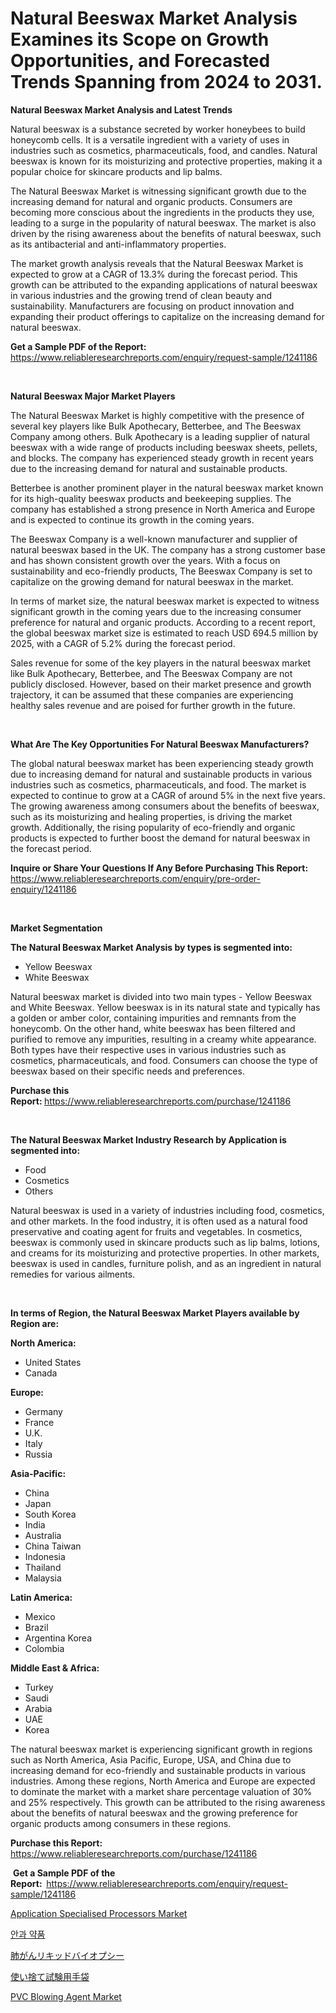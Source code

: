 <p><h1>Natural Beeswax Market Analysis Examines its Scope on Growth Opportunities, and Forecasted Trends Spanning from 2024 to 2031.</h1></p><p><strong>Natural Beeswax Market Analysis and Latest Trends</strong></p>
<p><p>Natural beeswax is a substance secreted by worker honeybees to build honeycomb cells. It is a versatile ingredient with a variety of uses in industries such as cosmetics, pharmaceuticals, food, and candles. Natural beeswax is known for its moisturizing and protective properties, making it a popular choice for skincare products and lip balms.</p><p>The Natural Beeswax Market is witnessing significant growth due to the increasing demand for natural and organic products. Consumers are becoming more conscious about the ingredients in the products they use, leading to a surge in the popularity of natural beeswax. The market is also driven by the rising awareness about the benefits of natural beeswax, such as its antibacterial and anti-inflammatory properties.</p><p>The market growth analysis reveals that the Natural Beeswax Market is expected to grow at a CAGR of 13.3% during the forecast period. This growth can be attributed to the expanding applications of natural beeswax in various industries and the growing trend of clean beauty and sustainability. Manufacturers are focusing on product innovation and expanding their product offerings to capitalize on the increasing demand for natural beeswax.</p></p>
<p><strong>Get a Sample PDF of the Report:&nbsp;</strong> <a href="https://www.reliableresearchreports.com/enquiry/request-sample/1241186">https://www.reliableresearchreports.com/enquiry/request-sample/1241186</a></p>
<p>&nbsp;</p>
<p><strong>Natural Beeswax Major Market Players</strong></p>
<p><p>The Natural Beeswax Market is highly competitive with the presence of several key players like Bulk Apothecary, Betterbee, and The Beeswax Company among others. Bulk Apothecary is a leading supplier of natural beeswax with a wide range of products including beeswax sheets, pellets, and blocks. The company has experienced steady growth in recent years due to the increasing demand for natural and sustainable products.</p><p>Betterbee is another prominent player in the natural beeswax market known for its high-quality beeswax products and beekeeping supplies. The company has established a strong presence in North America and Europe and is expected to continue its growth in the coming years.</p><p>The Beeswax Company is a well-known manufacturer and supplier of natural beeswax based in the UK. The company has a strong customer base and has shown consistent growth over the years. With a focus on sustainability and eco-friendly products, The Beeswax Company is set to capitalize on the growing demand for natural beeswax in the market.</p><p>In terms of market size, the natural beeswax market is expected to witness significant growth in the coming years due to the increasing consumer preference for natural and organic products. According to a recent report, the global beeswax market size is estimated to reach USD 694.5 million by 2025, with a CAGR of 5.2% during the forecast period.</p><p>Sales revenue for some of the key players in the natural beeswax market like Bulk Apothecary, Betterbee, and The Beeswax Company are not publicly disclosed. However, based on their market presence and growth trajectory, it can be assumed that these companies are experiencing healthy sales revenue and are poised for further growth in the future.</p></p>
<p>&nbsp;</p>
<p><strong>What Are The Key Opportunities For Natural Beeswax Manufacturers?</strong></p>
<p><p>The global natural beeswax market has been experiencing steady growth due to increasing demand for natural and sustainable products in various industries such as cosmetics, pharmaceuticals, and food. The market is expected to continue to grow at a CAGR of around 5% in the next five years. The growing awareness among consumers about the benefits of beeswax, such as its moisturizing and healing properties, is driving the market growth. Additionally, the rising popularity of eco-friendly and organic products is expected to further boost the demand for natural beeswax in the forecast period.</p></p>
<p><strong>Inquire or Share Your Questions If Any Before Purchasing This Report:</strong> <a href="https://www.reliableresearchreports.com/enquiry/pre-order-enquiry/1241186">https://www.reliableresearchreports.com/enquiry/pre-order-enquiry/1241186</a></p>
<p>&nbsp;</p>
<p><strong>Market Segmentation</strong></p>
<p><strong>The Natural Beeswax Market Analysis by types is segmented into:</strong></p>
<p><ul><li>Yellow Beeswax</li><li>White Beeswax</li></ul></p>
<p><p>Natural beeswax market is divided into two main types - Yellow Beeswax and White Beeswax. Yellow beeswax is in its natural state and typically has a golden or amber color, containing impurities and remnants from the honeycomb. On the other hand, white beeswax has been filtered and purified to remove any impurities, resulting in a creamy white appearance. Both types have their respective uses in various industries such as cosmetics, pharmaceuticals, and food. Consumers can choose the type of beeswax based on their specific needs and preferences.</p></p>
<p><strong>Purchase this Report:&nbsp;</strong><a href="https://www.reliableresearchreports.com/purchase/1241186">https://www.reliableresearchreports.com/purchase/1241186</a></p>
<p>&nbsp;</p>
<p><strong>The Natural Beeswax Market Industry Research by Application is segmented into:</strong></p>
<p><ul><li>Food</li><li>Cosmetics</li><li>Others</li></ul></p>
<p><p>Natural beeswax is used in a variety of industries including food, cosmetics, and other markets. In the food industry, it is often used as a natural food preservative and coating agent for fruits and vegetables. In cosmetics, beeswax is commonly used in skincare products such as lip balms, lotions, and creams for its moisturizing and protective properties. In other markets, beeswax is used in candles, furniture polish, and as an ingredient in natural remedies for various ailments.</p></p>
<p>&nbsp;</p>
<p><strong>In terms of Region, the Natural Beeswax Market Players available by Region are:</strong></p>
<p>
    <p> <strong> North America: </strong>
        <ul>
            <li>United States</li>
            <li>Canada</li>
        </ul>
        </p> 
    <p> <strong> Europe: </strong>
        <ul>
            <li>Germany</li>
            <li>France</li>
            <li>U.K.</li>
            <li>Italy</li>
            <li>Russia</li>
        </ul>
        </p> 
    <p> <strong> Asia-Pacific: </strong>
        <ul>
            <li>China</li>
            <li>Japan</li>
            <li>South Korea</li>
            <li>India</li>
            <li>Australia</li>
            <li>China Taiwan</li>
            <li>Indonesia</li>
            <li>Thailand</li>
            <li>Malaysia</li>
        </ul>
        </p> 
    <p> <strong> Latin America: </strong>
        <ul>
            <li>Mexico</li>
            <li>Brazil</li>
            <li>Argentina Korea</li>
            <li>Colombia</li>
        </ul>
        </p> 
    <p> <strong> Middle East & Africa: </strong>
        <ul>
            <li>Turkey</li>
            <li>Saudi</li>
            <li>Arabia</li>
            <li>UAE</li>
            <li>Korea</li>
        </ul>
    </p>
    </p>
<p><p>The natural beeswax market is experiencing significant growth in regions such as North America, Asia Pacific, Europe, USA, and China due to increasing demand for eco-friendly and sustainable products in various industries. Among these regions, North America and Europe are expected to dominate the market with a market share percentage valuation of 30% and 25% respectively. This growth can be attributed to the rising awareness about the benefits of natural beeswax and the growing preference for organic products among consumers in these regions.</p></p>
<p><strong>Purchase this Report: </strong><a href="https://www.reliableresearchreports.com/purchase/1241186">https://www.reliableresearchreports.com/purchase/1241186</a></p>
<p>&nbsp;<strong>Get a Sample PDF of the Report:&nbsp;&nbsp;</strong><a href="https://www.reliableresearchreports.com/enquiry/request-sample/1241186">https://www.reliableresearchreports.com/enquiry/request-sample/1241186</a></p>
<p><strong></strong></p>
<p><p><a href="https://issuu.com/reportprime-2/docs/application-specialised-processors-market-size-203">Application Specialised Processors Market</a></p><p><a href="https://github.com/vsckjg50460/Market-Research-Report-List-1/blob/main/7455726193347.md">안과 약품</a></p><p><a href="https://github.com/lrlmopnhwd79300/Market-Research-Report-List-1/blob/main/6950776193563.md">肺がんリキッドバイオプシー</a></p><p><a href="https://github.com/wkuactfdzwizk06/Market-Research-Report-List-1/blob/main/1909207193562.md">使い捨て試験用手袋</a></p><p><a href="https://github.com/lubmix/Market-Research-Report-List-1/blob/main/pvc-blowing-agent-market.md">PVC Blowing Agent Market</a></p></p>